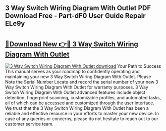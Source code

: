 ## 3 Way Switch Wiring Diagram With Outlet PDF Download Free - Part-dF0 User Guide Repair ELe9y

# <h2><a href="http://dfhmg1e.blite.top/?on=3+Way+Switch+Wiring+Diagram+With+Outlet">🔗Download New 👉🔴 3 Way Switch Wiring Diagram With Outlet</a></h2>

[![3 Way Switch Wiring Diagram With Outlet download](https://i.imgur.com/lujVjoI.png)](http://dfhmg1e.blite.top/?on=3+Way+Switch+Wiring+Diagram+With+Outlet)
Your Path to Success This manual serves as your roadmap to confidently operating and maintaining your new 3 Way Switch Wiring Diagram With Outlet. Please Note the Serial Number Locate and record the serial number of your new 3 Way Switch Wiring Diagram With Outlet for warranty purposes. 3 Way Switch Wiring Diagram With Outlet advanced features include object detection, fingerprint scanning, customizable profiles, and automated tasks, all of which can be accessed and customized through the user interface. We trust that the 3 Way Switch Wiring Diagram With Outlet has been a reliable and effective resource in your efforts to master your new device. In case of any queries or concerns, please do not hesitate to reach out to our customer service team.
